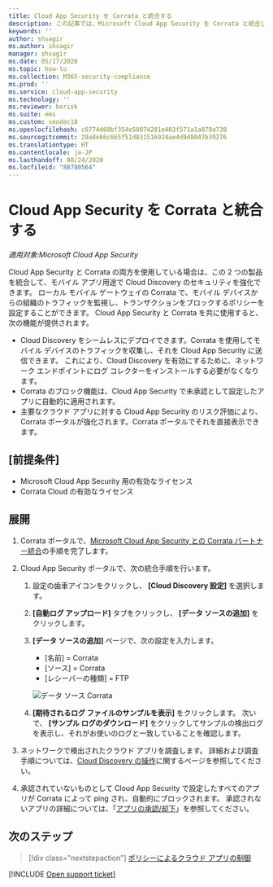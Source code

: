 ```yaml
---
title: Cloud App Security を Corrata と統合する
description: この記事では、Microsoft Cloud App Security を Corrata と統合し、シームレスな Cloud Discovery と、承認されていないアプリの自動ブロックを実現する方法について説明します。
keywords: ''
author: shsagir
ms.author: shsagir
manager: shsagir
ms.date: 05/17/2020
ms.topic: how-to
ms.collection: M365-security-compliance
ms.prod: ''
ms.service: cloud-app-security
ms.technology: ''
ms.reviewer: borisk
ms.suite: ems
ms.custom: seodec18
ms.openlocfilehash: c6774d68bf354e58074281e403f571a1a079a738
ms.sourcegitcommit: 29a8e66c665f51d831516924ae4d9d8047b39276
ms.translationtype: HT
ms.contentlocale: ja-JP
ms.lasthandoff: 08/24/2020
ms.locfileid: "88780564"
---
```

# <a name="integrate-cloud-app-security-with-corrata"></a>Cloud App Security を Corrata と統合する

*適用対象:Microsoft Cloud App Security*

Cloud App Security と Corrata の両方を使用している場合は、この 2 つの製品を統合して、モバイル アプリ用途で Cloud Discovery のセキュリティを強化できます。 ローカル モバイル ゲートウェイの Corrata で、モバイル デバイスからの組織のトラフィックを監視し、トランザクションをブロックするポリシーを設定することができます。 Cloud App Security と Corrata を共に使用すると、次の機能が提供されます。

- Cloud Discovery をシームレスにデプロイできます。Corrata を使用してモバイル デバイスのトラフィックを収集し、それを Cloud App Security に送信できます。 これにより、Cloud Discovery を有効にするために、ネットワーク エンドポイントにログ コレクターをインストールする必要がなくなります。
- Corrata のブロック機能は、Cloud App Security で未承認として設定したアプリに自動的に適用されます。
- 主要なクラウド アプリに対する Cloud App Security のリスク評価により、Corrata ポータルが強化されます。Corrata ポータルでそれを直接表示できます。

## <a name="prerequisites"></a>[前提条件]

- Microsoft Cloud App Security 用の有効なライセンス
- Corrata Cloud の有効なライセンス

## <a name="deployment"></a>展開

1. Corrata ポータルで、[Microsoft Cloud App Security との Corrata パートナー統合](https://corrata.com/microsoft-mcas-onboarding)の手順を完了します。
2. Cloud App Security ポータルで、次の統合手順を行います。
    1. 設定の歯車アイコンをクリックし、 **[Cloud Discovery 設定]** を選択します。
    2. **[自動ログ アップロード]** タブをクリックし、 **[データ ソースの追加]** をクリックします。
    3. **[データ ソースの追加]** ページで、次の設定を入力します。

        - [名前] = Corrata
        - [ソース] = Corrata
        - [レシーバーの種類] = FTP

        ![データ ソース Corrata](media/data-source-corrata.png)

    4. **[期待されるログ ファイルのサンプルを表示]** をクリックします。 次いで、 **[サンプル ログのダウンロード]** をクリックしてサンプルの検出ログを表示し、それがお使いのログと一致していることを確認します。

3. ネットワークで検出されたクラウド アプリを調査します。 詳細および調査手順については、[Cloud Discovery の操作](working-with-cloud-discovery-data.md)に関するページを参照してください。

4. 承認されていないものとして Cloud App Security で設定したすべてのアプリが Corrata によって ping され、自動的にブロックされます。 承認されないアプリの詳細については、「[アプリの承認/却下](governance-discovery.md#BKMK_SanctionApp)」を参照してください。

## <a name="next-steps"></a>次のステップ

> [!div class="nextstepaction"]
> [ポリシーによるクラウド アプリの制御](control-cloud-apps-with-policies.md)

[!INCLUDE [Open support ticket](includes/support.md)]
